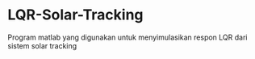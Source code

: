 # LQR-Solar-Tracking
Program matlab yang digunakan untuk menyimulasikan respon LQR dari sistem solar tracking
